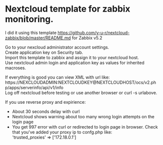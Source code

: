 # Nextcloud template for zabbix monitoring.
I did it using this template https://github.com/y-u-r/nextcloud-zabbix/blob/master/README.md for Zabbix v5.2

Go to your nexcloud administrator account settings.<br>
Create application key on Security tab.<br>
Import this template to zabbix and assign it to your nextcloud host.<br>
Use nextcloud admin login and application key as values for inherited macroses.<br>

If everything is good you can view XML with url like:<br>
https://NEXCLOUDADMIN:NEXTCLOUDKEY@NEXTCLOUDHOST/ocs/v2.php/apps/serverinfo/api/v1/info<br>
Log off nextcloud before testing or use another browser or curl -s urlabove.<br>

If you use reverse proxy and expirience:<br>
  - About 30 seconds delay with curl<br>
  - Nextcloud shows warning about too many wrong login attempts on the login page<br>
  - You get 997 error with curl or redirected to login page in browser.
Check that you've added your proxy ip to confg.php like:<br>
'trusted_proxies' => ['172.18.0.1']<br>
